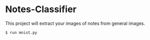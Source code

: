 # Notes-Classifier

This project will extract your images of notes from general images.
```
$ run mnist.py
```

[](image_before_using_cnnModel.png)
